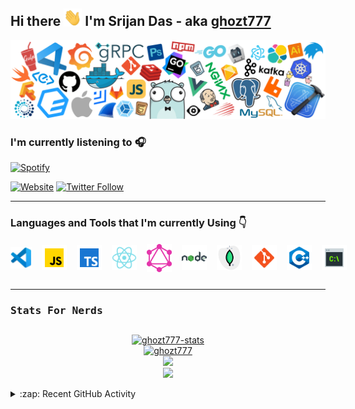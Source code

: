 ## Hi there <img src="./icons/Hi.gif" width="29px"> I'm Srijan Das - aka [ghozt777][website]

<img src="./github-background.png" alt="background" />

### I'm currently listening to 🎧

[![Spotify](https://github-spotify-1bs3qe7jk-ghozt777.vercel.app/api/spotify)](https://open.spotify.com/user/ghozt777)

[![Website](https://img.shields.io/website?down_message=offline&label=ghozt&up_color=%238B5CF6&up_message=online&url=https%3A%2F%2Fghozt.netlify.app%2F)](https://ghozt.netlify.app/)
[![Twitter Follow](https://img.shields.io/twitter/url?label=ghozt&logoColor=%231F2937&style=social&url=https%3A%2F%2Ftwitter.com%2Fghozt60510632)](https://twitter.com/ghozt60510632)

<hr>

### Languages and Tools that I'm currently Using 👇

<div style = "display : flex ; height : 40px ; width : 100% ; gap : 1rem ; margin: 20px 0px ; align-items:center ;" >
<img align="left" alt="Visual Studio Code" height="34px" src="./icons/vscode.png" />

<img align="left" alt="JavaScript" width="40px" src="./icons/js.png" />
<img align="left" alt="TypeScript" width="40px" src="./icons/ts.png" />
<img align="left" alt="React" width="40px" src="./icons/react.svg" />
<img align="left" alt="GraphQL" width="40px" src="./icons/graphql.svg" />
<img align="left" alt="Node.js" width="40px" src="./icons/node.svg" />
<img align="left" alt="MongoDB" width="40px" src="./icons/mongo.png" />
<img align="left" alt="Git" width="40px" src="./icons/git.svg" />
<img align="left" alt="c++" width="40px" src="./icons/cpp.svg" />
<img align="left" alt="Terminal" width="40px" src="./icons/cli.png" />
</div>

##

<hr>

<h3><b><samp>Stats For Nerds</samp></b></h3>

##

<p align="center" >
    <a href="https://github.com/arp99">
          <img src="https://github-readme-stats.vercel.app/api?username=ghozt777&show_icons=true&theme=chartreuse-dark" alt="ghozt777-stats"/>
        <br>
  <img style = "width : 60%" src="https://github-readme-streak-stats.herokuapp.com/?user=ghozt777&theme=chartreuse-dark" alt="ghozt777" />
        <br>
        <img height="150px" src="https://github-readme-stats-eight-theta.vercel.app/api/top-langs/?username=ghozt777&hide=html&layout=compact&langs_count=8&theme=chartreuse-dark"/>
        <br>
        <img height="200px" src="https://github-profile-summary-cards.vercel.app/api/cards/profile-details?username=ghozt777&theme=monokai" />
    </a>
</p>

<details>
  <summary>:zap: Recent GitHub Activity</summary>

<!--START_SECTION:activity-->

1. 🎉 Merged PR [#2](https://github.com/ghozt777/DSA-Bootcamp-Java-Solutions/pull/2) in [ghozt777/DSA-Bootcamp-Java-Solutions](https://github.com/ghozt777/DSA-Bootcamp-Java-Solutions)
2. 💪 Opened PR [#2](https://github.com/ghozt777/DSA-Bootcamp-Java-Solutions/pull/2) in [ghozt777/DSA-Bootcamp-Java-Solutions](https://github.com/ghozt777/DSA-Bootcamp-Java-Solutions)
3. 🎉 Merged PR [#1](https://github.com/ghozt777/DSA-Bootcamp-Java-Solutions/pull/1) in [ghozt777/DSA-Bootcamp-Java-Solutions](https://github.com/ghozt777/DSA-Bootcamp-Java-Solutions)
4. 💪 Opened PR [#1](https://github.com/ghozt777/DSA-Bootcamp-Java-Solutions/pull/1) in [ghozt777/DSA-Bootcamp-Java-Solutions](https://github.com/ghozt777/DSA-Bootcamp-Java-Solutions)
5. 🗣 Commented on [#342](https://github.com/kanak22/CP-DSA-Questions/issues/342) in [kanak22/CP-DSA-Questions](https://github.com/kanak22/CP-DSA-Questions)
<!--END_SECTION:activity-->

</details />

[website]: https://ghozt.netlify.app/
[twitter]: https://twitter.com/ghozt60510632
[instagram]: https://www.instagram.com/dontsleeponcustard/
[linkedin]: https://www.linkedin.com/in/srijandas7/

